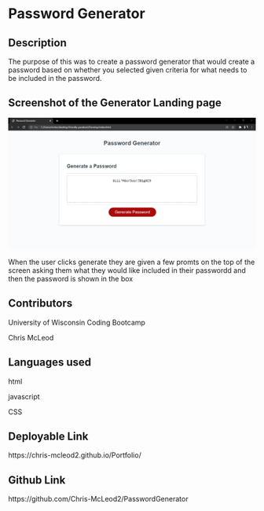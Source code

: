 
<h1>Password Generator</h1>
<h2> Description </h2>
  <p>The purpose of this was to create a password generator that would create a password based on whether you selected given criteria for what needs to be included in the password. </p>


<h2>Screenshot of the Generator Landing page</h2>
 <img src="PasswordLanding.png"/>

<p> When the user clicks generate they are given a few promts on the top of the screen asking them what they would like included in their passwordd and then the password is shown in the box </p>

  <h2>Contributors</h2>
  <p>University of Wisconsin Coding Bootcamp</p>
  <p>Chris McLeod</p>    
<h2>Languages used</h2>
<p>html</p>
<p>javascript</p>
<p>CSS</p>

 <h2> Deployable Link</h2>
https://chris-mcleod2.github.io/Portfolio/
<h2> Github Link </h2>
https://github.com/Chris-McLeod2/PasswordGenerator 